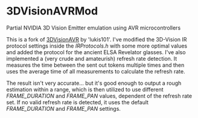 # 3DVisionAVRMod
Partial NVIDIA 3D Vision Emitter emulation using AVR microcontrollers  

This is a fork of [3DVisionAVR](https://github.com/lukis101/3DVisionAVR) by 'lukis101'. I've modified the 3D-Vision IR protocol settings inside the *IRProtocols.h* with some more optimal values and added the protocol for the ancient ELSA Revelator glasses. I've also implemented a (very crude and amateurish) refresh rate detection. It measures the time between the sent out tokens multiple times and then uses the average time of all measurements to calculate the refresh rate.

The result isn't very accurate... but it's good enough to output a rough estimation within a range, which is then utilized to use different *FRAME_DURATION* and *FRAME_PAN* values, dependent of the refresh rate set. If no valid refresh rate is detected, it uses the default *FRAME_DURATION* and *FRAME_PAN* settings.

